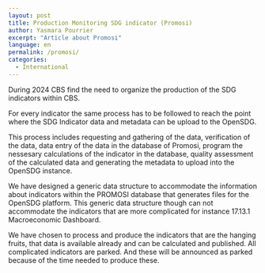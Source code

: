 ```yaml
---
layout: post
title: Production Monitoring SDG indicator (Promosi)
author: Yasmara Pourrier
excerpt: "Article about Promosi"
language: en
permalink: /promosi/
categories:
  - International
---
```

During 2024 CBS find the need to organize the production of the SDG indicators within CBS. 

For every indicator the same process has to be followed to reach the point where the SDG Indicator data and metadata can be upload to the OpenSDG.

This process includes requesting and gathering of the data, verification of the data, data entry of the data in the database of Promosi, program the nessesary calculations of the indicator in the database, quality assessment of the calculated data and generating the metadata to upload into the OpenSDG instance. 

We have designed a generic data structure to accommodate the information about indicators within the PROMOSI database that generates files for the OpenSDG platform. This generic data structure though can not accommodate the indicators that are more complicated for instance 17.13.1 Macroeconomic Dashboard.

We have chosen to process and produce the indicators that are the hanging fruits, that data is available already and can be calculated and published.
All complicated indicators are parked. And these will be announced as parked because of the time needed to produce these.
